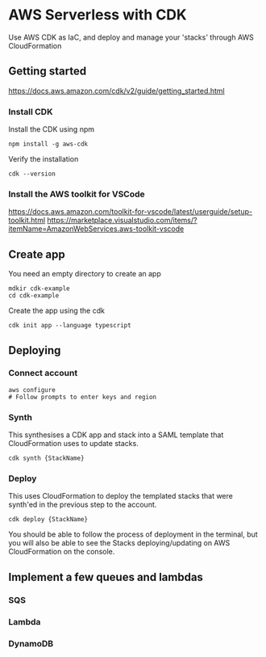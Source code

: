 # AWS Serverless with CDK
Use AWS CDK as IaC, and deploy and manage your 'stacks' through AWS CloudFormation

## Getting started
https://docs.aws.amazon.com/cdk/v2/guide/getting_started.html

### Install CDK
Install the CDK using npm
```
npm install -g aws-cdk
```

Verify the installation
```
cdk --version
```

### Install the AWS toolkit for VSCode
https://docs.aws.amazon.com/toolkit-for-vscode/latest/userguide/setup-toolkit.html
https://marketplace.visualstudio.com/items/?itemName=AmazonWebServices.aws-toolkit-vscode

## Create app
You need an empty directory to create an app
```
mdkir cdk-example
cd cdk-example
```

Create the app using the cdk
```
cdk init app --language typescript
```

## Deploying

### Connect account
```
aws configure
# Follow prompts to enter keys and region
```

### Synth
This synthesises a CDK app and stack into a SAML template that CloudFormation uses to update stacks.

```
cdk synth {StackName}
```

### Deploy
This uses CloudFormation to deploy the templated stacks that were synth'ed in the previous step to the account.

```
cdk deploy {StackName}
```

You should be able to follow the process of deployment in the terminal, but you will also be able to see the Stacks deploying/updating on AWS CloudFormation on the console.

## Implement a few queues and lambdas

### SQS

### Lambda

### DynamoDB